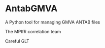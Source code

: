 # AntabGMVA
A Python tool for managing GMVA ANTAB files






The MPIfR correlation team


Careful GLT
